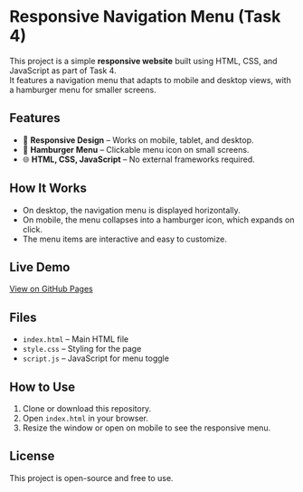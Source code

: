 # Responsive Navigation Menu (Task 4)

This project is a simple **responsive website** built using HTML, CSS, and JavaScript as part of Task 4.  
It features a navigation menu that adapts to mobile and desktop views, with a hamburger menu for smaller screens.

## Features
- 📱 **Responsive Design** – Works on mobile, tablet, and desktop.
- 🍔 **Hamburger Menu** – Clickable menu icon on small screens.
- 🌐 **HTML, CSS, JavaScript** – No external frameworks required.

## How It Works
- On desktop, the navigation menu is displayed horizontally.
- On mobile, the menu collapses into a hamburger icon, which expands on click.
- The menu items are interactive and easy to customize.

## Live Demo
[View on GitHub Pages](https://yourusername.github.io/reponame/)

## Files
- `index.html` – Main HTML file
- `style.css` – Styling for the page
- `script.js` – JavaScript for menu toggle

## How to Use
1. Clone or download this repository.
2. Open `index.html` in your browser.
3. Resize the window or open on mobile to see the responsive menu.

## License
This project is open-source and free to use.
